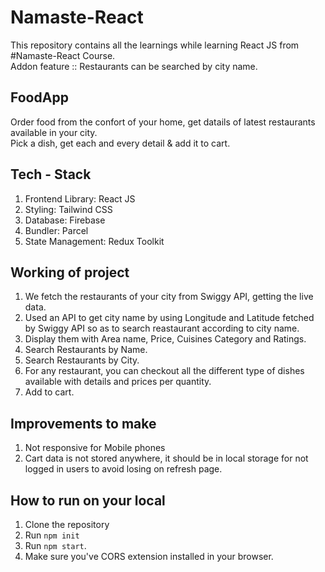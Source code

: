 # Namaste-React
 This repository contains all the learnings while learning React JS from #Namaste-React Course.  
 Addon feature :: Restaurants can be searched by city name. 

## FoodApp
Order food from the confort of your home, get datails of latest restaurants available in your city.   
Pick a dish, get each and every detail & add it to cart.

## Tech - Stack
1. Frontend Library: React JS
2. Styling: Tailwind CSS
3. Database: Firebase
4. Bundler: Parcel
5. State Management: Redux Toolkit


## Working of project
1. We fetch the restaurants of your city from Swiggy API, getting the live data.
2. Used an API to get city name by using Longitude and Latitude fetched by Swiggy API so as to search reastaurant according to city name.
3. Display them with Area name, Price, Cuisines Category and Ratings.
4. Search Restaurants by Name.
5. Search Restaurants by City.
6. For any restaurant, you can checkout all the different type of dishes available with details and prices per quantity.
7. Add to cart.


## Improvements to make
1. Not responsive for Mobile phones
2. Cart data is not stored anywhere, it should be in local storage for not logged in users to avoid losing on refresh page.


## How to run on your local
1. Clone the repository 
2. Run ``npm init``
3. Run ``npm start``.
4. Make sure you've CORS extension installed in your browser.
